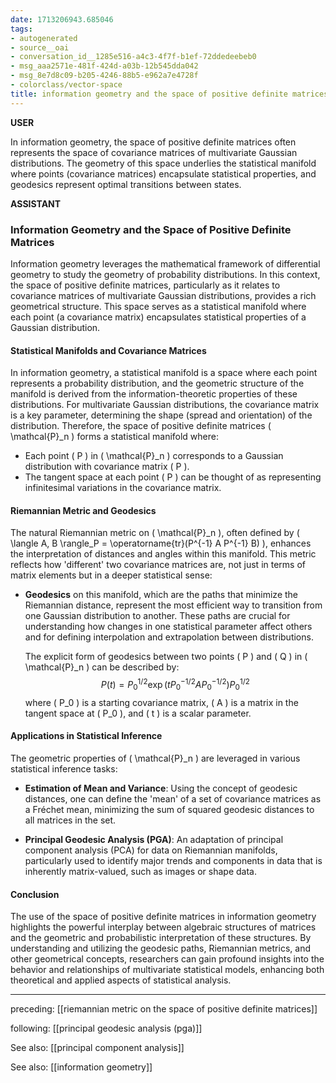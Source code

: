 ```yaml
---
date: 1713206943.685046
tags:
- autogenerated
- source__oai
- conversation_id__1285e516-a4c3-4f7f-b1ef-72ddedeebeb0
- msg_aaa2571e-481f-424d-a03b-12b545dda042
- msg_8e7d8c09-b205-4246-88b5-e962a7e4728f
- colorclass/vector-space
title: information geometry and the space of positive definite matrices
---
```


**USER**

In information geometry, the space of positive definite matrices often represents the space of covariance matrices of multivariate Gaussian distributions. The geometry of this space underlies the statistical manifold where points (covariance matrices) encapsulate statistical properties, and geodesics represent optimal transitions between states.


**ASSISTANT**

### Information Geometry and the Space of Positive Definite Matrices

Information geometry leverages the mathematical framework of differential geometry to study the geometry of probability distributions. In this context, the space of positive definite matrices, particularly as it relates to covariance matrices of multivariate Gaussian distributions, provides a rich geometrical structure. This space serves as a statistical manifold where each point (a covariance matrix) encapsulates statistical properties of a Gaussian distribution.

#### Statistical Manifolds and Covariance Matrices

In information geometry, a statistical manifold is a space where each point represents a probability distribution, and the geometric structure of the manifold is derived from the information-theoretic properties of these distributions. For multivariate Gaussian distributions, the covariance matrix is a key parameter, determining the shape (spread and orientation) of the distribution. Therefore, the space of positive definite matrices \( \mathcal{P}_n \) forms a statistical manifold where:

- Each point \( P \) in \( \mathcal{P}_n \) corresponds to a Gaussian distribution with covariance matrix \( P \).
- The tangent space at each point \( P \) can be thought of as representing infinitesimal variations in the covariance matrix.

#### Riemannian Metric and Geodesics

The natural Riemannian metric on \( \mathcal{P}_n \), often defined by \( \langle A, B \rangle_P = \operatorname{tr}(P^{-1} A P^{-1} B) \), enhances the interpretation of distances and angles within this manifold. This metric reflects how 'different' two covariance matrices are, not just in terms of matrix elements but in a deeper statistical sense:

- **Geodesics** on this manifold, which are the paths that minimize the Riemannian distance, represent the most efficient way to transition from one Gaussian distribution to another. These paths are crucial for understanding how changes in one statistical parameter affect others and for defining interpolation and extrapolation between distributions.
  
  The explicit form of geodesics between two points \( P \) and \( Q \) in \( \mathcal{P}_n \) can be described by:
  $$
  P(t) = P_0^{1/2} \exp(t P_0^{-1/2} A P_0^{-1/2}) P_0^{1/2}
  $$
  where \( P_0 \) is a starting covariance matrix, \( A \) is a matrix in the tangent space at \( P_0 \), and \( t \) is a scalar parameter.

#### Applications in Statistical Inference

The geometric properties of \( \mathcal{P}_n \) are leveraged in various statistical inference tasks:

- **Estimation of Mean and Variance**: Using the concept of geodesic distances, one can define the 'mean' of a set of covariance matrices as a Fréchet mean, minimizing the sum of squared geodesic distances to all matrices in the set.
  
- **Principal Geodesic Analysis (PGA)**: An adaptation of principal component analysis (PCA) for data on Riemannian manifolds, particularly used to identify major trends and components in data that is inherently matrix-valued, such as images or shape data.

#### Conclusion

The use of the space of positive definite matrices in information geometry highlights the powerful interplay between algebraic structures of matrices and the geometric and probabilistic interpretation of these structures. By understanding and utilizing the geodesic paths, Riemannian metrics, and other geometrical concepts, researchers can gain profound insights into the behavior and relationships of multivariate statistical models, enhancing both theoretical and applied aspects of statistical analysis.


---

preceding: [[riemannian metric on the space of positive definite matrices]]  


following: [[principal geodesic analysis (pga)]]

See also: [[principal component analysis]]


See also: [[information geometry]]